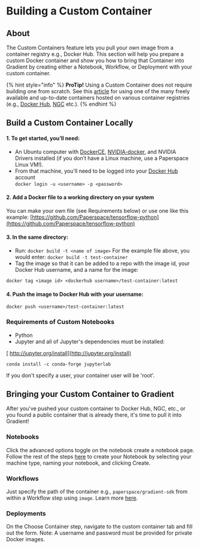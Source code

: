 # Building a Custom Container

## About

The Custom Containers feature lets you pull your own image from a container registry e.g., Docker Hub. This section will help you prepare a custom Docker container and show you how to bring that Container into Gradient by creating either a Notebook, Workflow, or Deployment with your custom container.&#x20;

{% hint style="info" %}
**ProTip!** Using a Custom Container does not require building one from scratch.  See this [article](./) for using one of the many freely available and up-to-date containers hosted on various container registries (e.g., [Docker Hub](https://hub.docker.com), [NGC](https://ngc.nvidia.com/catalog/landing) etc.).
{% endhint %}

## Build a Custom Container Locally

#### 1. To get started, you’ll need:

* An Ubuntu computer with [DockerCE](https://github.com/docker/docker-ce), [NVIDIA-docker](https://github.com/NVIDIA/nvidia-docker), and NVIDIA Drivers installed (if you don’t have a Linux machine, use a Paperspace Linux VM!).
* From that machine, you'll need to be logged into your [Docker Hub](https://hub.docker.com) account \
  `docker login -u <username> -p <password>`

#### 2. Add a Docker file to a working directory on your system

You can make your own file (see Requirements below) or use one like this example: [https://github.com/Paperspace/tensorflow-python](https://github.com/Paperspace/tensorflow-python)

#### 3. In the same directory:

* Run: `docker build -t <name of image>` For the example file above, you would enter: `docker build -t test-container`
* Tag the image so that it can be added to a repo with the image id, your Docker Hub username, and a name for the image:

`docker tag <image id> <dockerhub username>/test-container:latest`

#### 4. Push the image to Docker Hub with your username:

`docker push <username>/test-container:latest`

### &#x20;Requirements of Custom Notebooks

* Python
* Jupyter and all of Jupyter's dependencies must be installed:

[        http://jupyter.org/install](http://jupyter.org/install)

`conda install -c conda-forge jupyterlab`

If you don't specify a user, your container user will be 'root'.

## Bringing your Custom Container to Gradient

After you've pushed your custom container to Docker Hub, NGC, etc., or you found a public container that is already there, it's time to pull it into Gradient!

### Notebooks &#x20;

Click the advanced options toggle on the notebook create a notebook page. Follow the rest of the steps [here](./#custom-containers) to create your Notebook by selecting your machine type, naming your notebook, and clicking Create.&#x20;

### Workflows

Just specify the path of the container e.g., `paperspace/gradient-sdk` from within a Workflow step using `image`. Learn more [here](../../../workflows/).

### Deployments

On the Choose Container step, navigate to the custom container tab and fill out the form. Note: A username and password must be provided for private Docker images. &#x20;

